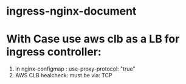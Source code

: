 # ingress-nginx-document

# With Case use aws clb as a LB for ingress controller:
1. in nginx-configmap : use-proxy-protocol: "true"
2. AWS CLB healcheck: must be via: TCP
